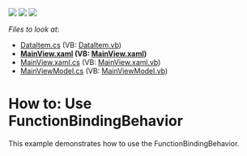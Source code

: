 <!-- default badges list -->
![](https://img.shields.io/endpoint?url=https://codecentral.devexpress.com/api/v1/VersionRange/128658274/21.1.5%2B)
[![](https://img.shields.io/badge/Open_in_DevExpress_Support_Center-FF7200?style=flat-square&logo=DevExpress&logoColor=white)](https://supportcenter.devexpress.com/ticket/details/T197048)
[![](https://img.shields.io/badge/📖_How_to_use_DevExpress_Examples-e9f6fc?style=flat-square)](https://docs.devexpress.com/GeneralInformation/403183)
<!-- default badges end -->
<!-- default file list -->
*Files to look at*:

* [DataItem.cs](./CS/FunctionBindingExample/Common/DataItem.cs) (VB: [DataItem.vb](./VB/FunctionBindingExample/Common/DataItem.vb))
* **[MainView.xaml](./CS/FunctionBindingExample/View/MainView.xaml) (VB: [MainView.xaml](./VB/FunctionBindingExample/View/MainView.xaml))**
* [MainView.xaml.cs](./CS/FunctionBindingExample/View/MainView.xaml.cs) (VB: [MainView.xaml.vb](./VB/FunctionBindingExample/View/MainView.xaml.vb))
* [MainViewModel.cs](./CS/FunctionBindingExample/ViewModel/MainViewModel.cs) (VB: [MainViewModel.vb](./VB/FunctionBindingExample/ViewModel/MainViewModel.vb))
<!-- default file list end -->
# How to: Use FunctionBindingBehavior


This example demonstrates how to use the FunctionBindingBehavior.

<br/>


